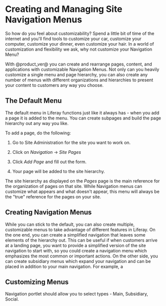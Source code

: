 # Creating and Managing Site Navigation Menus

So how do you feel about customizability? Spend a little bit of time of the
internet and you'll find tools to customize your car, customize your computer, 
customize your dinner, even customize your hair. In a world of customization 
and flexibility we ask, why not customize your Navigation Menu?

With @product_ver@ you can create and rearrange pages, content, and 
applications with customizable Navigation Menus. Not only can you heavily 
customize a single menu and page hierarchy, you can also create any number of 
menus with different organizations and hierarchies to present your content to
customers any way you choose.

## The Default Menu

The default menu in Liferay functions just like it always has - when you add a page it is added to the menu. You can create subpages and build the page hierarchy out any way you like.

To add a page, do the following:

1.  Go to Site Administration for the site you want to work on.

2.  Click on *Navigation* &rarr; *Site Pages*

3.  Click *Add Page* and fill out the form.

4.  Your page will be added to the site hierarchy.

The site hierarchy as displayed on the *Pages* page is the main reference for the organization of pages on that site. While Navigation menus can customize what appears and what doesn't appear, this menu will always be the "true" reference for the pages on your site.


## Creating Navigation Menus

While you can stick to the default, you can also create multiple, customizable menus to take advantage of different features in Liferay. On the one end, you can create a simplified navigation that leaves some elements of the hierarchy out. This can be useful if when customers arrive at a landing page, you want to provide a simplified version of the site navigation to start with, so you could create a navigation menu which emphasizes the most common or important actions. On the other side, you can create subsidiary menus which expand your navigation and can be placed in addition to your main navigation. For example, a 

## Customizing Menus

Navigation portlet should allow you to select types - Main, Subsidiary, Social. 
